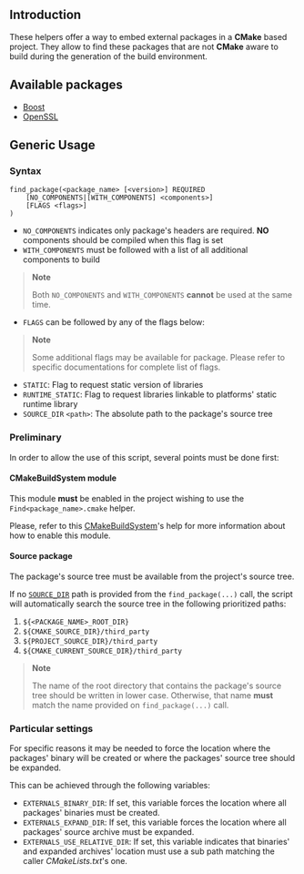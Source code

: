 ## Introduction
These helpers offer a way to embed external packages in a **CMake** based project.
They allow to find these packages that are not **CMake** aware to build during
the generation of the build environment.

## Available packages
* [Boost](boost/README.md)
* [OpenSSL](openssl/README.md)

## Generic Usage

### Syntax
```
find_package(<package_name> [<version>] REQUIRED
    [NO_COMPONENTS|[WITH_COMPONENTS] <components>]
    [FLAGS <flags>]
)
```
* `NO_COMPONENTS` indicates only package's headers are required. **NO**
components should be compiled when this flag is set
* `WITH_COMPONENTS` must be followed with a list of all additional components
to build

 > **Note**
 >
 > Both `NO_COMPONENTS` and `WITH_COMPONENTS` **cannot** be used at the same
 > time.

* `FLAGS` can be followed by any of the flags below:
 > **Note**
 >
 > Some additional flags may be available for package. Please refer to specific
 > documentations for complete list of flags.

 * `STATIC`: Flag to request static version of libraries
 * `RUNTIME_STATIC`: Flag to request libraries linkable to platforms' static
runtime library
 * `SOURCE_DIR` `<path>`: The absolute path to the package's source tree

### Preliminary
In order to allow the use of this script, several points must be done first:

#### CMakeBuildSystem module
This module **must** be enabled in the project wishing to use the
`Find<package_name>.cmake` helper.

Please, refer to this [CMakeBuildSystem](../README.md#usage)'s help for more
information about how to enable this module.

#### Source package
The package's source tree must be available from the project's source tree.

If no [`SOURCE_DIR`](#generic-usage) path is provided from the
`find_package(...)` call, the script will automatically search the source tree
in the following prioritized paths:
1. `${<PACKAGE_NAME>_ROOT_DIR}`
2. `${CMAKE_SOURCE_DIR}/third_party`
3. `${PROJECT_SOURCE_DIR}/third_party`
4. `${CMAKE_CURRENT_SOURCE_DIR}/third_party`

> **Note**
>
> The name of the root directory that contains the package's source tree should
> be written in lower case. Otherwise, that name **must** match the name provided
> on `find_package(...)` call.

### Particular settings
For specific reasons it may be needed to force the location where the packages'
binary will be created or where the packages' source  tree should be expanded.

This can be achieved through the following variables:
* `EXTERNALS_BINARY_DIR`:
    If set, this variable forces the location where all packages' binaries must
    be created.
* `EXTERNALS_EXPAND_DIR`:
    If set, this variable forces the location where all packages' source archive
    must be expanded.
* `EXTERNALS_USE_RELATIVE_DIR`:
    If set, this variable indicates that binaries' and expanded archives'
    location must use a sub path matching the caller *CMakeLists.txt*'s one.